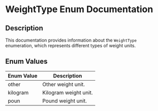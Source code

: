 # WeightType Enum Documentation

## Description
This documentation provides information about the `WeightType` enumeration, which represents different types of weight units.

## Enum Values

| Enum Value  | Description             |
|-------------|-------------------------|
| other       | Other weight unit.      |
| kilogram    | Kilogram weight unit.  |
| poun        | Pound weight unit.      |
